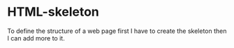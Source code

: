 # HTML-skeleton
To define the structure of a web page first I have to create the skeleton then I can add more to it.
